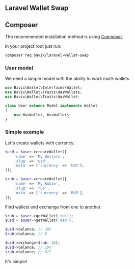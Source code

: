 ## Laravel Wallet Swap

## Composer

The recommended installation method is using [Composer](https://getcomposer.org/).

In your project root just run:

```bash
composer req bavix/laravel-wallet-swap
```

### User model
We need a simple model with the ability to work multi-wallets.

```php
use Bavix\Wallet\Interfaces\Wallet;
use Bavix\Wallet\Traits\HasWallets;
use Bavix\Wallet\Traits\HasWallet;

class User extends Model implements Wallet
{
    use HasWallet, HasWallets;
}
```

### Simple example
Let's create wallets with currency:
```php
$usd = $user->createWallet([
    'name' => 'My Dollars',
    'slug' => 'usd',
    'meta' => ['currency' => 'USD'],
]);

$rub = $user->createWallet([
    'name' => 'My Ruble',
    'slug' => 'rub',
    'meta' => ['currency' => 'RUB'],
]);
```

Find wallets and exchange from one to another.

```php
$rub = $user->getWallet('rub');
$usd = $user->getWallet('usd');

$usd->balance; // 200
$rub->balance; // 0

$usd->exchange($rub, 10);
$usd->balance; // 190
$rub->balance; // 622
```

It's simple!

